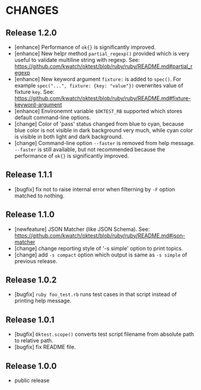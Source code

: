 CHANGES
=======


Release 1.2.0
-------------

* [enhance] Performance of `ok{}` is significantly improved.
* [enhance] New helpr method `partial_regexp()` provided which is very useful to validate multiline string with regexp. See:
  <https://github.com/kwatch/oktest/blob/ruby/ruby/README.md#partial_regexp>
* [enhance] New keyword argument `fixture:` is added to `spec()`. For example `spec("...", fixture: {key: "value"})` overwrites value of fixture `key`. See:
  <https://github.com/kwatch/oktest/blob/ruby/ruby/README.md#fixture-keyword-argument>
* [enhance] Environemnt variable `$OKTEST_RB` supported which stores default command-line options.
* [change] Color of 'pass' status changed from blue to cyan, because blue color is not visible in dark background very much, while cyan color is visible in both light and dark background.
* [change] Command-line option `--faster` is removed from help message. `--faster` is still available, but not recommended because the performance of `ok{}` is significantly improved.



Release 1.1.1
-------------

* [bugfix] fix not to raise internal error when filterning by `-F` option matched to nothing.



Release 1.1.0
-------------

* [newfeature] JSON Matcher (like JSON Schema). See:
  https://github.com/kwatch/oktest/blob/ruby/ruby/README.md#json-matcher
* [change] change reporting style of '-s simple' option to print topics.
* [change] add `-s compact` option which output is same as `-s simple` of previous release.



Release 1.0.2
-------------

* [bugfix] `ruby foo_test.rb` runs test cases in that script instead of printing help message.



Release 1.0.1
-------------

* [bugfix] `Oktest.scope()` converts test script filename from absolute path to relative path.
* [bugfix] fix README file.



Release 1.0.0
-------------

* public release

